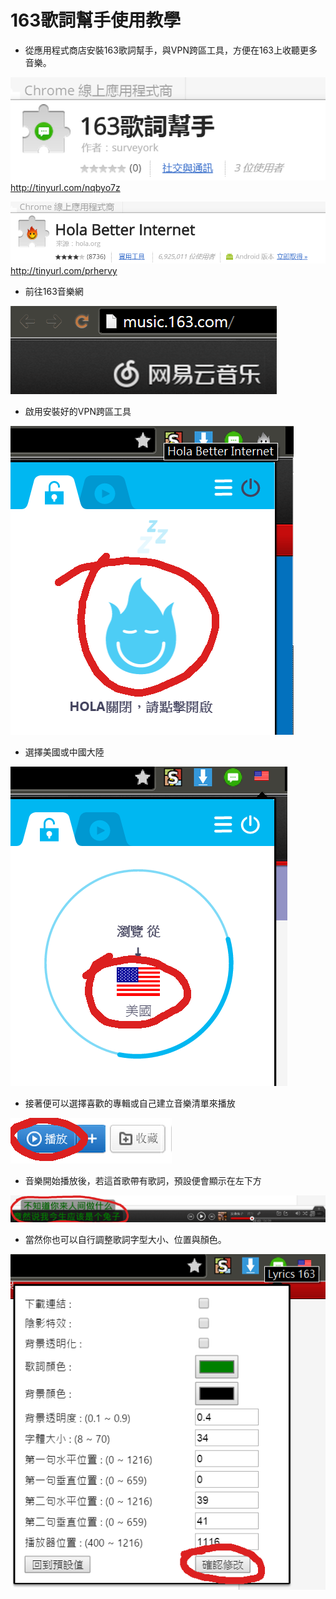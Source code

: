 # 163歌詞幫手使用教學

- 從應用程式商店安裝163歌詞幫手，與VPN跨區工具，方便在163上收聽更多音樂。

![res](manual/m2.png)
http://tinyurl.com/nqbyo7z

![res](manual/m1.png)
http://tinyurl.com/prhervy


- 前往163音樂網

![res](manual/m3_0.png)

- 啟用安裝好的VPN跨區工具

![res](manual/m3.png)

- 選擇美國或中國大陸

![res](manual/m4.png)

- 接著便可以選擇喜歡的專輯或自己建立音樂清單來播放

![res](manual/m5.png)

- 音樂開始播放後，若這首歌帶有歌詞，預設便會顯示在左下方

![res](manual/m6.png)

- 當然你也可以自行調整歌詞字型大小、位置與顏色。

![res](manual/m7.png)

